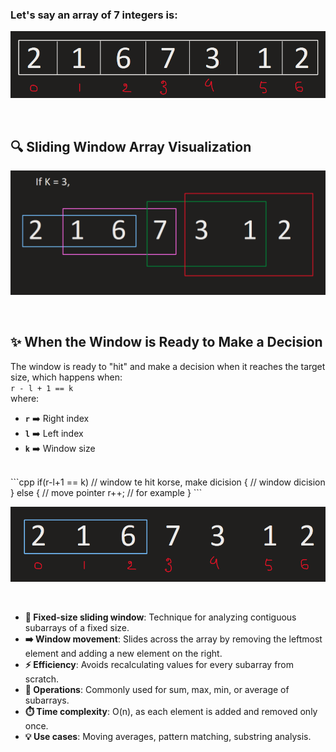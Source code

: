 ### Let's say an array of 7 integers is:  
![alt text](image-2.png)

<br>

## 🔍 Sliding Window Array Visualization

![alt text](image.png)

<br>

## ✨ When the Window is Ready to Make a Decision
The window is ready to "hit" and make a decision when it reaches the target size, which happens when:
<br>
`r - l + 1 == k` 
<br>
where:  
- **`r`** ➡️ Right index  
- **`l`** ➡️ Left index  
- **`k`** ➡️ Window size 
<br>
```cpp
if(r-l+1 == k) // window te hit korse, make dicision
{
    // window dicision
}
else 
{
    // move pointer
    r++; // for example
}
```

![alt text](image-1.png)

<br>

- **📏 Fixed-size sliding window**: Technique for analyzing contiguous subarrays of a fixed size.  
- **➡️ Window movement**: Slides across the array by removing the leftmost element and adding a new element on the right.  
- **⚡ Efficiency**: Avoids recalculating values for every subarray from scratch.  
- **🔢 Operations**: Commonly used for sum, max, min, or average of subarrays.  
- **⏱️ Time complexity**: O(n), as each element is added and removed only once.  
- **💡 Use cases**: Moving averages, pattern matching, substring analysis.

